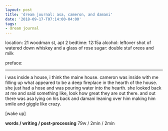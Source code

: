 ```yaml
---
layout: post
title: 'dream journal: asa, cameron, and damani'
date: '2018-09-17-T07:14:00-04:00'
tags:
- dream journal
--- 
```


location: 21 woodman st, apt 2
bedtime: 12:15a
alcohol: leftover shot of watered down whiskey and a glass of rose
sugar: double stuf oreos and milk

preface: 

---

i was inside a house, i think the maine house. cameron was inside with me filling up what appeared to be a deep fireplace in the hearth of the house. she just had a hose and was pouring water into the hearth. she looked back at me and said something like, look how great they are out there. and out there was asa lying on his back and damani leaning over him making him smile and giggle like crazy. 

[wake up]


**words / writing / post-processing** 
79w / 2min / 2min